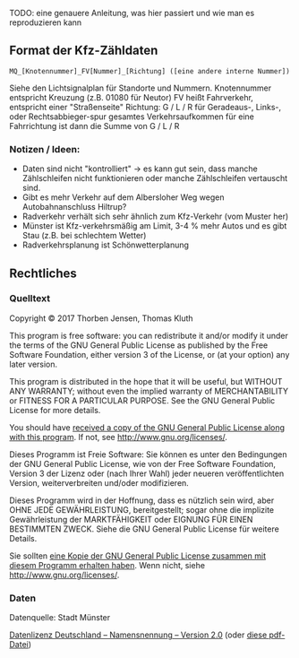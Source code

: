 TODO: eine genauere Anleitung, was hier passiert und wie man es reproduzieren kann

## Format der Kfz-Zähldaten

```
MQ_[Knotennummer]_FV[Nummer]_[Richtung] ([eine andere interne Nummer])
```

Siehe den Lichtsignalplan für Standorte und Nummern.
Knotennummer entspricht Kreuzung (z.B. 01080 für Neutor)
FV heißt Fahrverkehr, entspricht einer "Straßenseite"
Richtung: G / L / R für Geradeaus-, Links-, oder Rechtsabbieger-spur
gesamtes Verkehrsaufkommen für eine Fahrrichtung ist dann die Summe von G / L / R

### Notizen / Ideen:

- Daten sind nicht "kontrolliert" -> es kann gut sein, dass manche Zählschleifen nicht funktionieren oder manche Zählschleifen vertauscht sind. 
- Gibt es mehr Verkehr auf dem Albersloher Weg wegen Autobahnanschluss Hiltrup?
- Radverkehr verhält sich sehr ähnlich zum Kfz-Verkehr (vom Muster her)
- Münster ist Kfz-verkehrsmäßig am Limit, 3-4 % mehr Autos und es gibt Stau (z.B. bei schlechtem Wetter)
- Radverkehrsplanung ist Schönwetterplanung

## Rechtliches

### Quelltext

Copyright © 2017 Thorben Jensen, Thomas Kluth

This program is free software: you can redistribute it and/or modify
it under the terms of the GNU General Public License as published by
the Free Software Foundation, either version 3 of the License, or
(at your option) any later version.

This program is distributed in the hope that it will be useful,
but WITHOUT ANY WARRANTY; without even the implied warranty of
MERCHANTABILITY or FITNESS FOR A PARTICULAR PURPOSE. See the
GNU General Public License for more details.

You should have [received a copy of the GNU General Public License
along with this program](COPYING). If not, see <http://www.gnu.org/licenses/>.

Dieses Programm ist Freie Software: Sie können es unter den Bedingungen
der GNU General Public License, wie von der Free Software Foundation,
Version 3 der Lizenz oder (nach Ihrer Wahl) jeder neueren
veröffentlichten Version, weiterverbreiten und/oder modifizieren.

Dieses Programm wird in der Hoffnung, dass es nützlich sein wird, aber
OHNE JEDE GEWÄHRLEISTUNG, bereitgestellt; sogar ohne die implizite
Gewährleistung der MARKTFÄHIGKEIT oder EIGNUNG FÜR EINEN BESTIMMTEN ZWECK.
Siehe die GNU General Public License für weitere Details.

Sie sollten [eine Kopie der GNU General Public License zusammen mit diesem
Programm erhalten haben](COPYING). Wenn nicht, siehe <http://www.gnu.org/licenses/>.

### Daten

Datenquelle: Stadt Münster

[Datenlizenz Deutschland – Namensnennung – Version 2.0](http://www.govdata.de/dl-de/by-2-0) (oder [diese pdf-Datei](doc/Stadt_MS_OpenData_Datenlizenz_Deutschland.pdf))
